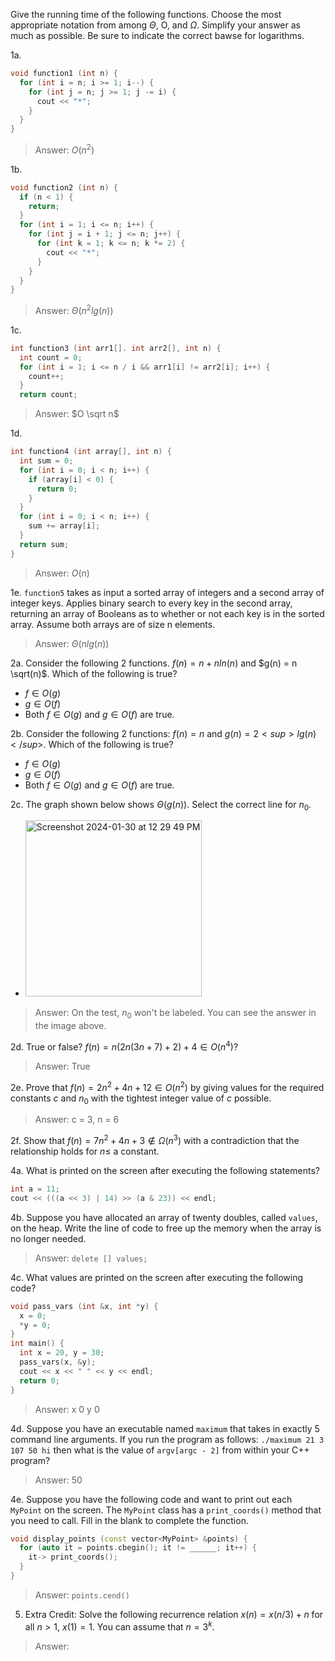 Give the running time of the following functions. Choose the most appropriate notation from among $\Theta$, O, and $\Omega$. Simplify your answer
as much as possible. Be sure to indicate the correct bawse for logarithms.

1a.
```cpp
void function1 (int n) {
  for (int i = n; i >= 1; i--) {
    for (int j = n; j >= 1; j -= i) {
      cout << "*";
    }
  }
}
```
> Answer: $O(n^2)$

1b.
```cpp
void function2 (int n) {
  if (n < 1) {
    return;
  }
  for (int i = 1; i <= n; i++) {
    for (int j = i + 1; j <= n; j++) {
      for (int k = 1; k <= n; k *= 2) {
        cout << "*";
      }
    }
  }
}
```
> Answer: $\Theta(n^2 lg (n))$

1c. 
```cpp
int function3 (int arr1[]. int arr2[], int n) {
  int count = 0;
  for (int i = 1; i <= n / i && arr1[i] != arr2[i]; i++) {
    count++;
  }
  return count;
```
> Answer: $O \sqrt n$

1d. 
```cpp
int function4 (int array[], int n) {
  int sum = 0;
  for (int i = 0; i < n; i++) {
    if (array[i] < 0) {
      return 0;
    }
  }
  for (int i = 0; i < n; i++) {
    sum += array[i];
  }
  return sum;
}
```
> Answer: $O(n)$

1e. `function5` takes as input a sorted array of integers and a second array of integer keys. Applies binary search to every key in the second array, returning an array of Booleans as to whether or not each key is in the sorted array. Assume both arrays are of size n elements. 
> Answer: $\Theta(n lg(n))$

2a. Consider the following 2 functions. $f(n) = n + n ln(n)$ and $g(n) = n \sqrt(n)$. Which of the following is true?
- $f \in O(g)$
- $g \in O(f)$
- Both $f \in O(g)$ and $g \in O(f)$ are true.

2b. Consider the following 2 functions: $f(n) = n$ and $g(n) = 2<sup>lg(n)</sup>$. Which of the following is true?
- $f \in O(g)$
- $g \in O(f)$
- Both $f \in O(g)$ and $g \in O(f)$ are true.

2c. The graph shown below shows $\Theta(g(n))$. Select the correct line for $n_0$.
- <img width="282" alt="Screenshot 2024-01-30 at 12 29 49 PM" src="https://github.com/nzoladkiewicz/CS385/assets/94705730/0da59244-ec0f-412a-a755-d1f79879d0cd">

> Answer: On the test, $n_0$ won't be labeled. You can see the answer in the image above.

2d. True or false? $f(n) = n(2n(3n + 7) + 2) + 4 \in O(n^4)$?
> Answer: True

2e. Prove that $f(n) = 2n^2 + 4n + 12 \in O(n^2)$ by giving values for the required constants $c$ and $n_0$ with the tightest integer value of $c$ possible. 
> Answer: c = 3, n = 6

2f. Show that $f(n) = 7n^2 + 4n + 3 \notin \Omega(n^3)$ with a contradiction that the relationship holds for $n ≤$ a constant.

4a. What is printed on the screen after executing the following statements?
```cpp
int a = 11;
cout << (((a << 3) | 14) >> (a & 23)) << endl;
```

4b. Suppose you have allocated an array of twenty doubles, called `values`, on the heap. Write the line of code to free up the memory when the array is no longer needed.
> Answer: `delete [] values;`

4c. What values are printed on the screen after executing the following code?
```cpp
void pass_vars (int &x, int *y) {
  x = 0;
  *y = 0;
}
int main() {
  int x = 20, y = 30;
  pass_vars(x, &y);
  cout << x << " " << y << endl;
  return 0;
}
```
> Answer: x 0 y 0

4d. Suppose you have an executable named `maximum` that takes in exactly 5 command line arguments. If you run the program as follows: 
`./maximum 21 3 107 50 hi`
then what is the value of `argv[argc - 2]` from within your C++ program?
> Answer: 50

4e. Suppose you have the following code and want to print out each `MyPoint` on the screen. The `MyPoint` class has a `print_coords()` method that you need to call. Fill in the blank to complete the function.
```cpp
void display_points (const vector<MyPoint> &points) {
  for (auto it = points.cbegin(); it != ______; it++) {
    it-> print_coords();
  }
}
```
> Answer: `points.cend()`

5. Extra Credit: Solve the following recurrence relation $x(n) = x(n/3) + n$ for all $n > 1$, $x(1) = 1$. You can assume that $n = 3^k$.
> Answer: 
